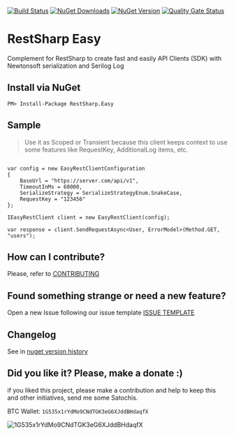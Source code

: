 [![Build Status](https://barradas.visualstudio.com/Contributions/_apis/build/status/NugetPackage/RestSharp%20Easy?branchName=develop)](https://barradas.visualstudio.com/Contributions/_build/latest?definitionId=15&branchName=master)
[![NuGet Downloads](https://img.shields.io/nuget/dt/RestSharp.Easy.svg)](https://www.nuget.org/packages/RestSharp.Easy/)
[![NuGet Version](https://img.shields.io/nuget/v/RestSharp.Easy.svg)](https://www.nuget.org/packages/RestSharp.Easy/)
[![Quality Gate Status](https://sonarcloud.io/api/project_badges/measure?project=ThiagoBarradas_restsharp-easy&metric=alert_status)](https://sonarcloud.io/dashboard?id=ThiagoBarradas_restsharp-easy)
<!-- [![Coverage](https://sonarcloud.io/api/project_badges/measure?project=ThiagoBarradas_restsharp-easy&metric=coverage)](https://sonarcloud.io/dashboard?id=ThiagoBarradas_restsharp-easy) -->
# RestSharp Easy

Complement for RestSharp to create fast and easily API Clients (SDK) with Newtonsoft serialization and Serilog Log

## Install via NuGet

```
PM> Install-Package RestSharp.Easy
```

## Sample

> Use it as Scoped or Transient because this client keeps context to use some features like RequestKey, AdditionalLog items, etc.

```

var config = new EasyRestClientConfiguration
{
	BaseUrl = "https://server.com/api/v1",
	TimeoutInMs = 60000,
	SerializeStrategy = SerializeStrategyEnum.SnakeCase,
	RequestKey = "123456"
};

IEasyRestClient client = new EasyRestClient(config);

var response = client.SendRequestAsync<User, ErrorModel>(Method.GET, "users");

```

## How can I contribute?
Please, refer to [CONTRIBUTING](.github/CONTRIBUTING.md)

## Found something strange or need a new feature?
Open a new Issue following our issue template [ISSUE TEMPLATE](.github/ISSUE_TEMPLATE.md)

## Changelog
See in [nuget version history](https://www.nuget.org/packages/RestSharp.Easy)

## Did you like it? Please, make a donate :)

if you liked this project, please make a contribution and help to keep this and other initiatives, send me some Satochis.

BTC Wallet: `1G535x1rYdMo9CNdTGK3eG6XJddBHdaqfX`

![1G535x1rYdMo9CNdTGK3eG6XJddBHdaqfX](https://i.imgur.com/mN7ueoE.png)
